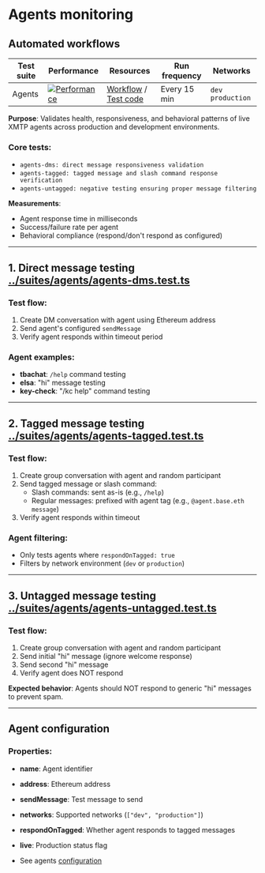 # Agents monitoring

## Automated workflows

| Test suite | Performance                                                                                                                                                        | Resources                                                                                                                                                   | Run frequency | Networks           |
| ---------- | ------------------------------------------------------------------------------------------------------------------------------------------------------------------ | ----------------------------------------------------------------------------------------------------------------------------------------------------------- | ------------- | ------------------ |
| Agents     | [![Performance](https://github.com/xmtp/xmtp-qa-tools/actions/workflows/Agents.yml/badge.svg)](https://github.com/xmtp/xmtp-qa-tools/actions/workflows/Agents.yml) | [Workflow](https://github.com/xmtp/xmtp-qa-tools/actions/workflows/Agents.yml) / [Test code](https://github.com/xmtp/xmtp-qa-tools/tree/main/suites/agents) | Every 15 min  | `dev` `production` |

**Purpose**: Validates health, responsiveness, and behavioral patterns of live XMTP agents across production and development environments.

### Core tests:

- `agents-dms: direct message responsiveness validation`
- `agents-tagged: tagged message and slash command response verification`
- `agents-untagged: negative testing ensuring proper message filtering`

**Measurements**:

- Agent response time in milliseconds
- Success/failure rate per agent
- Behavioral compliance (respond/don't respond as configured)

---

## 1. Direct message testing [../suites/agents/agents-dms.test.ts](../suites/agents/agents-dms.test.ts)

### Test flow:

1. Create DM conversation with agent using Ethereum address
2. Send agent's configured `sendMessage`
3. Verify agent responds within timeout period

### Agent examples:

- **tbachat**: `/help` command testing
- **elsa**: "hi" message testing
- **key-check**: "/kc help" command testing

---

## 2. Tagged message testing [../suites/agents/agents-tagged.test.ts](../suites/agents/agents-tagged.test.ts)

### Test flow:

1. Create group conversation with agent and random participant
2. Send tagged message or slash command:
   - Slash commands: sent as-is (e.g., `/help`)
   - Regular messages: prefixed with agent tag (e.g., `@agent.base.eth message`)
3. Verify agent responds within timeout

### Agent filtering:

- Only tests agents where `respondOnTagged: true`
- Filters by network environment (`dev` or `production`)

---

## 3. Untagged message testing [../suites/agents/agents-untagged.test.ts](../suites/agents/agents-untagged.test.ts)

### Test flow:

1. Create group conversation with agent and random participant
2. Send initial "hi" message (ignore welcome response)
3. Send second "hi" message
4. Verify agent does NOT respond

**Expected behavior**: Agents should NOT respond to generic "hi" messages to prevent spam.

---

## Agent configuration

### Properties:

- **name**: Agent identifier
- **address**: Ethereum address
- **sendMessage**: Test message to send
- **networks**: Supported networks (`["dev", "production"]`)
- **respondOnTagged**: Whether agent responds to tagged messages
- **live**: Production status flag

- See agents [configuration](../suites/agents/agents.json)
